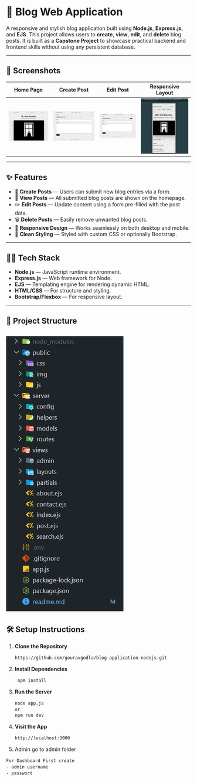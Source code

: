 # 📝 Blog Web Application

A responsive and stylish blog application built using **Node.js**, **Express.js**, and **EJS**. This project allows users to **create**, **view**, **edit**, and **delete** blog posts. It is built as a **Capstone Project** to showcase practical backend and frontend skills without using any persistent database.



---

## 📸 Screenshots

| Home Page                   | Create Post                   | Edit Post                   | Responsive Layout                 |
| --------------------------- | ----------------------------- | --------------------------- | --------------------------------- |
| ![](./screenshots/home.png) | ![](./screenshots/create.png) | ![](./screenshots/edit.png) | ![](./screenshots/responsive.png) |

---

## ✨ Features

- 📝 **Create Posts** — Users can submit new blog entries via a form.
- 📜 **View Posts** — All submitted blog posts are shown on the homepage.
- ✏️ **Edit Posts** — Update content using a form pre-filled with the post data.
- 🗑️ **Delete Posts** — Easily remove unwanted blog posts.
- 💅 **Responsive Design** — Works seamlessly on both desktop and mobile.
- 🌈 **Clean Styling** — Styled with custom CSS or optionally Bootstrap.

---

## 🧑‍💻 Tech Stack

- **Node.js** — JavaScript runtime environment.
- **Express.js** — Web framework for Node.
- **EJS** — Templating engine for rendering dynamic HTML.
- **HTML/CSS** — For structure and styling.
- **Bootstrap/Flexbox** — For responsive layout.

---

## 📂 Project Structure

## ![](./screenshots/project_structure.png)

## 🛠️ Setup Instructions

1. **Clone the Repository**
   ```bash
   https://github.com/gouravgodla/blog-application-nodejs.git
   ```
2. **Install Dependencies**

   ```bash
    npm install
   ```

3. **Run the Server**
   ```bash
   node app.js
   or
   npm run dev
   ```
4. **Visit the App**
   ```bash
   http://localhost:3000
   ```
5. Admin go to admin folder

```bash
For Dashboard First create
- admin username
- password


```
